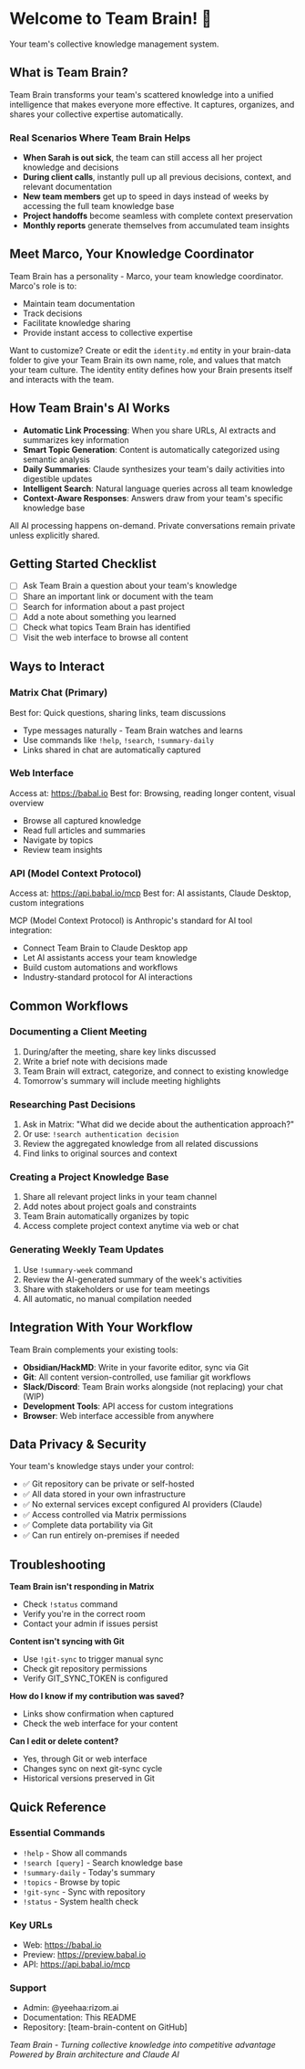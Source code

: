 # Welcome to Team Brain! 🧠

Your team's collective knowledge management system.

## What is Team Brain?

Team Brain transforms your team's scattered knowledge into a unified intelligence that makes everyone more effective. It captures, organizes, and shares your collective expertise automatically.

### Real Scenarios Where Team Brain Helps

- **When Sarah is out sick**, the team can still access all her project knowledge and decisions
- **During client calls**, instantly pull up all previous decisions, context, and relevant documentation
- **New team members** get up to speed in days instead of weeks by accessing the full team knowledge base
- **Project handoffs** become seamless with complete context preservation
- **Monthly reports** generate themselves from accumulated team insights

## Meet Marco, Your Knowledge Coordinator

Team Brain has a personality - Marco, your team knowledge coordinator. Marco's role is to:
- Maintain team documentation
- Track decisions
- Facilitate knowledge sharing
- Provide instant access to collective expertise

Want to customize? Create or edit the `identity.md` entity in your brain-data folder to give your Team Brain its own name, role, and values that match your team culture. The identity entity defines how your Brain presents itself and interacts with the team.

## How Team Brain's AI Works

- **Automatic Link Processing**: When you share URLs, AI extracts and summarizes key information
- **Smart Topic Generation**: Content is automatically categorized using semantic analysis
- **Daily Summaries**: Claude synthesizes your team's daily activities into digestible updates
- **Intelligent Search**: Natural language queries across all team knowledge
- **Context-Aware Responses**: Answers draw from your team's specific knowledge base

All AI processing happens on-demand. Private conversations remain private unless explicitly shared.

## Getting Started Checklist

- [ ] Ask Team Brain a question about your team's knowledge
- [ ] Share an important link or document with the team
- [ ] Search for information about a past project
- [ ] Add a note about something you learned
- [ ] Check what topics Team Brain has identified
- [ ] Visit the web interface to browse all content

## Ways to Interact

### Matrix Chat (Primary)
Best for: Quick questions, sharing links, team discussions
- Type messages naturally - Team Brain watches and learns
- Use commands like `!help`, `!search`, `!summary-daily`
- Links shared in chat are automatically captured

### Web Interface
Access at: https://babal.io
Best for: Browsing, reading longer content, visual overview
- Browse all captured knowledge
- Read full articles and summaries
- Navigate by topics
- Review team insights

### API (Model Context Protocol)
Access at: https://api.babal.io/mcp
Best for: AI assistants, Claude Desktop, custom integrations

MCP (Model Context Protocol) is Anthropic's standard for AI tool integration:
- Connect Team Brain to Claude Desktop app
- Let AI assistants access your team knowledge
- Build custom automations and workflows
- Industry-standard protocol for AI interactions

## Common Workflows

### Documenting a Client Meeting
1. During/after the meeting, share key links discussed
2. Write a brief note with decisions made
3. Team Brain will extract, categorize, and connect to existing knowledge
4. Tomorrow's summary will include meeting highlights

### Researching Past Decisions
1. Ask in Matrix: "What did we decide about the authentication approach?"
2. Or use: `!search authentication decision`
3. Review the aggregated knowledge from all related discussions
4. Find links to original sources and context

### Creating a Project Knowledge Base
1. Share all relevant project links in your team channel
2. Add notes about project goals and constraints
3. Team Brain automatically organizes by topic
4. Access complete project context anytime via web or chat

### Generating Weekly Team Updates
1. Use `!summary-week` command
2. Review the AI-generated summary of the week's activities
3. Share with stakeholders or use for team meetings
4. All automatic, no manual compilation needed

## Integration With Your Workflow

Team Brain complements your existing tools:

- **Obsidian/HackMD**: Write in your favorite editor, sync via Git
- **Git**: All content version-controlled, use familiar git workflows
- **Slack/Discord**: Team Brain works alongside (not replacing) your chat (WIP)
- **Development Tools**: API access for custom integrations
- **Browser**: Web interface accessible from anywhere

## Data Privacy & Security

Your team's knowledge stays under your control:

- ✅ Git repository can be private or self-hosted
- ✅ All data stored in your own infrastructure
- ✅ No external services except configured AI providers (Claude)
- ✅ Access controlled via Matrix permissions
- ✅ Complete data portability via Git
- ✅ Can run entirely on-premises if needed

## Troubleshooting

**Team Brain isn't responding in Matrix**
- Check `!status` command
- Verify you're in the correct room
- Contact your admin if issues persist

**Content isn't syncing with Git**
- Use `!git-sync` to trigger manual sync
- Check git repository permissions
- Verify GIT_SYNC_TOKEN is configured

**How do I know if my contribution was saved?**
- Links show confirmation when captured
- Check the web interface for your content

**Can I edit or delete content?**
- Yes, through Git or web interface
- Changes sync on next git-sync cycle
- Historical versions preserved in Git

## Quick Reference

### Essential Commands
- `!help` - Show all commands
- `!search [query]` - Search knowledge base
- `!summary-daily` - Today's summary
- `!topics` - Browse by topic
- `!git-sync` - Sync with repository
- `!status` - System health check

### Key URLs
- Web: https://babal.io
- Preview: https://preview.babal.io
- API: https://api.babal.io/mcp

### Support
- Admin: @yeehaa:rizom.ai
- Documentation: This README
- Repository: [team-brain-content on GitHub]


*Team Brain - Turning collective knowledge into competitive advantage*
*Powered by Brain architecture and Claude AI*
